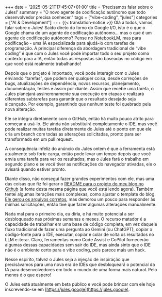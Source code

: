 +++
date = '2025-05-21T17:45:07+01:00'
title = 'Precisamos falar sobre o Jules!'
summary = "O novo agente de codificação autônomo que todo desenvolvedor precisa conhecer."
tags = ["vibe-coding", "jules"]
categories = ["AI & Development"]
+++
{{< translation-notice >}}
Olá a todos, vamos falar sobre o Jules! Saído direto do forno do Google I/O, isto é o que o Google chama de um agente de codificação autônomo… mas o que é um agente de codificação autônomo? Pense no [NotebookLM](https://notebooklm.google/), mas para codificação - uma IA especializada para ajudá-lo com tarefas de programação. A principal diferença da abordagem tradicional de “vibe coding” é que com o Jules você pode importar todo o seu projeto como contexto para a IA, então todas as respostas são baseadas no código em que você está realmente trabalhando!

Depois que o projeto é importado, você pode interagir com o Jules enviando “tarefas”, que podem ser qualquer coisa, desde correções de bugs, atualizações de dependência, novos recursos, planejamento, documentação, testes e assim por diante. Assim que recebe uma tarefa, o Jules planejará assincronamente sua execução em etapas e realizará diferentes subtarefas para garantir que o resultado desejado seja alcançado. Por exemplo, garantindo que nenhum teste foi quebrado pela nova alteração.

Ele se integra diretamente com o GitHub, então há muito pouco atrito para começar a usá-lo. Ele ainda não substituirá completamente o IDE, mas você pode realizar muitas tarefas diretamente do Jules até o ponto em que ele cria um branch com todas as alterações solicitadas, pronto para ser transformado em um pull request.

A consequência infeliz do anúncio do Jules ontem é que a ferramenta está atualmente sob forte carga, então pode levar um tempo depois que você envia uma tarefa para ver os resultados, mas o Jules fará o trabalho em segundo plano e se você tiver as notificações do navegador ativadas, ele o avisará quando estiver pronto.

Diante disso, não consegui fazer grandes experimentos com ele, mas uma das coisas que fiz foi gerar o [README para o projeto do meu blog no Github](https://github.com/danicat/danicat.dev/pull/1) (a fonte desta mesma página que você está lendo agora). Também tentei algumas iterações mais complexas, como ajustar o template do blog. [Ele gerou os arquivos corretos](https://github.com/danicat/danicat.dev/pull/2), mas demorou um pouco para responder às minhas solicitações, então tive que fazer algumas alterações manualmente.

Nada mal para o primeiro dia, eu diria, e há muito potencial a ser desbloqueado nas próximas semanas e meses. O recurso matador é a capacidade de trabalhar em uma base de código completa, em vez daquele fluxo tradicional de fazer uma pergunta ao Gemini (ou ChatGPT), copiar o código-fonte para o IDE, executar, copiar e colar de volta os resultados no LLM e iterar. Claro, ferramentas como Code Assist e CoPilot fornecerão algumas dessas capacidades sem sair do IDE, mas ainda sinto que o IDE não é o ambiente certo para o vibe coding, pois parece mais um hack.

Nesse espírito, talvez o Jules seja a injeção de inspiração que precisávamos para uma nova era de IDEs que desbloqueará o potencial da IA para desenvolvedores em todo o mundo de uma forma mais natural. Pelo menos é o que espero!

O Jules está atualmente em beta público e você pode brincar com ele hoje inscrevendo-se em [https://jules.google](https://jules.google).
